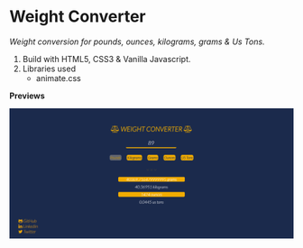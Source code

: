 # Weight Converter 

*Weight conversion for pounds, ounces, kilograms, grams & Us Tons.*

1. Build with HTML5, CSS3 & Vanilla Javascript.
2. Libraries used
    * animate.css


**Previews**

![Page-preview](images/Weight-Converter.png)


